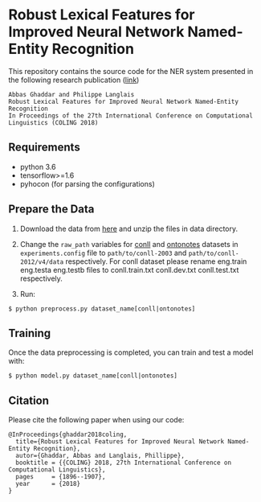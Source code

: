 Robust Lexical Features for Improved Neural Network Named-Entity Recognition
================================================================

This repository contains the source code for the NER system presented in the following research publication ([link](http://aclweb.org/anthology/C18-1161))

    Abbas Ghaddar and Philippe Langlais 
    Robust Lexical Features for Improved Neural Network Named-Entity Recognition
    In Proceedings of the 27th International Conference on Computational Linguistics (COLING 2018)

## Requirements

* python 3.6
* tensorflow>=1.6
* pyhocon (for parsing the configurations)

## Prepare the Data
1. Download the data from [here](https://drive.google.com/open?id=1Trl1GQLWZn19LvelL-6clATvATKOPH77) and unzip the files in data directory.

2. Change the `raw_path` variables for [conll](http://www.cnts.ua.ac.be/conll2003/ner/) and [ontonotes](http://conll.cemantix.org/2012/data.html) datasets in `experiments.config` file to `path/to/conll-2003` and `path/to/conll-2012/v4/data` respectively. For conll dataset please rename eng.train eng.testa eng.testb files to conll.train.txt conll.dev.txt conll.test.txt respectively. 

3. Run: 
 
```
$ python preprocess.py dataset_name[conll|ontonotes]
```

## Training
Once the data preprocessing is completed, you can train and test a model with:
```
$ python model.py dataset_name[conll|ontonotes]
```

## Citation

Please cite the following paper when using our code: 

```
@InProceedings{ghaddar2018coling,
  title={Robust Lexical Features for Improved Neural Network Named-Entity Recognition},
  autor={Ghaddar, Abbas	and Langlais, Phillippe},
  booktitle = {{COLING} 2018, 27th International Conference on Computational Linguistics},
  pages     = {1896--1907},
  year      = {2018}
}

```

